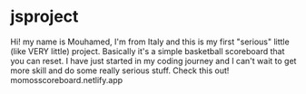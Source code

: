 # jsproject
Hi! my name is Mouhamed, I'm from Italy and this is my first "serious" little (like VERY little) project. Basically it's a simple basketball scoreboard that you can reset. I have just started in my coding journey and I can't wait to get more skill and do some really serious stuff.
Check this out!
momosscoreboard.netlify.app

